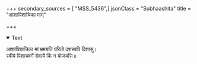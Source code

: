 +++
secondary_sources = [ "MSS_5436",]
jsonClass = "Subhaashita"
title = "आशापिशाचिका माम्"

+++

<details open><summary>Text</summary>

आशापिशाचिका मां भ्रमयति परितो दशस्वपि दिशासु।  
स्वीये पिशाचवर्गे सेवायै किं न योजयसि॥
</details>
